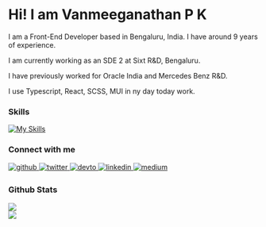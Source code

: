 Hi! I am Vanmeeganathan P K
========================================================================================================================================

I am a Front-End Developer based in Bengaluru, India. I have around 9 years of experience.

I am currently working as an SDE 2 at Sixt R&D, Bengaluru.

I have previously worked for Oracle India and Mercedes Benz R&D.

I use Typescript, React, SCSS, MUI in ny day today work.
<br/>

### Skills

[![My Skills](https://skillicons.dev/icons?i=js,ts,react,html,css,scss,tailwind,graphql,git,docker,wordpress)](https://skillicons.dev) 
<br/>

### Connect with me 

<a href="https://github.com/Vanmee" target="_blank">
<img src=https://img.shields.io/badge/github-%2324292e.svg?&style=for-the-badge&logo=github&logoColor=white alt=github style="margin-bottom: 5px;" />
</a>
<a href="https://twitter.com/Vanmeeganathan" target="_blank">
<img src=https://img.shields.io/badge/twitter-%2300acee.svg?&style=for-the-badge&logo=twitter&logoColor=white alt=twitter style="margin-bottom: 5px;" />
</a>
<a href="https://dev.to/vanmee" target="_blank">
<img src=https://img.shields.io/badge/dev.to-%2308090A.svg?&style=for-the-badge&logo=dev.to&logoColor=white alt=devto style="margin-bottom: 5px;" />
</a>
<a href="https://www.linkedin.com/in/vanmeeganathanpk" target="_blank">   
<img src=https://img.shields.io/badge/linkedin-%231E77B5.svg?&style=for-the-badge&logo=linkedin&logoColor=white alt=linkedin style="margin-bottom: 5px;" />
</a>
<a href="https://medium.com/@vanmeega" target="_blank">
<img src=https://img.shields.io/badge/medium-%23292929.svg?&style=for-the-badge&logo=medium&logoColor=white alt=medium style="margin-bottom: 5px;" />
</a>  

<br/>  

### Github Stats  
<img src="https://github-readme-stats.vercel.app/api?username=vanmee&show_icons=true&count_private=true&hide_border=true" align="center" />
  
<br/>  

<img src="https://komarev.com/ghpvc/?username=vanmee&&style=flat-square" align="center" />
  
<br/>  
